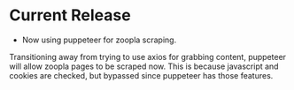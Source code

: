 # Current Release

-   Now using puppeteer for zoopla scraping.

Transitioning away from trying to use axios for grabbing content, puppeteer will
allow zoopla pages to be scraped now. This is because javascript and cookies are
checked, but bypassed since puppeteer has those features. 
